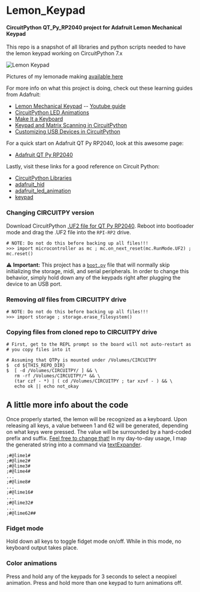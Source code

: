 # Lemon_Keypad

#### CircuitPython QT_Py_RP2040 project for Adafruit Lemon Mechanical Keypad

This repo is a snapshot of all libraries and python scripts
needed to have the lemon keypad working on CircuitPython 7.x

![Lemon Keypad](https://live.staticflickr.com/65535/51731342597_fa5dab6650.jpg)

Pictures of my lemonade making [available here](https://flic.kr/s/aHBqjzvAvG)

For more info on what this project is doing, check out these learning guides from
Adafruit:

- [Lemon Mechanical Keypad](https://learn.adafruit.com/qtpy-lemon-mechanical-keypad-macropad/code)
-- [Youtube guide](https://youtu.be/it3GjExxi4M?t=341)
- [CircuitPython LED Animations](https://learn.adafruit.com/circuitpython-led-animations)
- [Make It a Keyboard](https://learn.adafruit.com/make-it-a-keyboard)
- [Keypad and Matrix Scanning in CircuitPython](https://learn.adafruit.com/key-pad-matrix-scanning-in-circuitpython)
- [Customizing USB Devices in CircuitPython](https://learn.adafruit.com/customizing-usb-devices-in-circuitpython)

For a quick start on Adafruit QT Py RP2040, look at this awesome page:

- [Adafruit QT Py RP2040](https://learn.adafruit.com/adafruit-qt-py-2040)

Lastly, visit these links for a good reference on Circuit Python:

- [CircuitPython Libraries](https://learn.adafruit.com/circuitpython-essentials/circuitpython-libraries)
- [adafruit_hid](https://circuitpython.readthedocs.io/projects/hid/en/latest/)
- [adafruit_led_animation](https://circuitpython.readthedocs.io/projects/led-animation/en/latest/)
- [keypad](https://circuitpython.readthedocs.io/en/latest/shared-bindings/keypad/)

### Changing CIRCUITPY version

Download CircuitPython [.UF2 file for QT Py RP2040](https://circuitpython.org/board/adafruit_qtpy_rp2040/).
Reboot into bootloader mode and drag the .UF2 file into the `RPI-RP2` drive.

```
# NOTE: Do not do this before backing up all files!!!
>>> import microcontroller as mc ; mc.on_next_reset(mc.RunMode.UF2) ; mc.reset()
```

:warning: **Important:** This project has a [`boot.py`](https://github.com/flavio-fernandes/Lemon_Keypad/blob/main/boot.py) file that will normally skip initializing
the storage, midi, and serial peripherals. In order to change this behavior, simply hold down
any of the keypads right after plugging the device to an USB port. 

### Removing _all_ files from CIRCUITPY drive

```
# NOTE: Do not do this before backing up all files!!!
>>> import storage ; storage.erase_filesystem()
```

### Copying files from cloned repo to CIRCUITPY drive
```
# First, get to the REPL prompt so the board will not auto-restart as
# you copy files into it

# Assuming that QTPy is mounted under /Volumes/CIRCUITPY
$  cd ${THIS_REPO_DIR}
$  [ -d /Volumes/CIRCUITPY/ ] && \
   rm -rf /Volumes/CIRCUITPY/* && \
   (tar czf - *) | ( cd /Volumes/CIRCUITPY ; tar xzvf - ) && \
   echo ok || echo not_okay
```

## A little more info about the code

Once properly started, the lemon will be recognized as a keyboard.
Upon releasing all keys, a value between 1 and 62 will be generated, depending
on what keys were pressed.
The value will be surrounded by a hard-coded prefix and suffix.
[Feel free to change that!](https://github.com/flavio-fernandes/Lemon_Keypad/blob/e63860e5cf8e984fbec4ffaa3893b48e546aa195/code.py#L20-L21)
In my day-to-day usage, I map the generated string into a command via [textExpander](https://textexpander.com/).

```text
;#@lime1#
;#@lime2#
;#@lime3#
;#@lime4#
...
;#@lime8#
...
;#@lime16#
...
;#@lime32#
...
;#@lime62##
```

### Fidget mode

Hold down all keys to toggle fidget mode on/off. While in this mode, no keyboard
output takes place.

### Color animations

Press and hold any of the keypads for 3 seconds to select a neopixel animation.
Press and hold more than one keypad to turn animations off.


 
